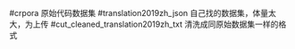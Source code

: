 #crpora 
原始代码数据集
#translation2019zh_json
自己找的数据集，体量太大，为上传
#cut_cleaned_translation2019zh_txt
清洗成同原始数据集一样的格式
